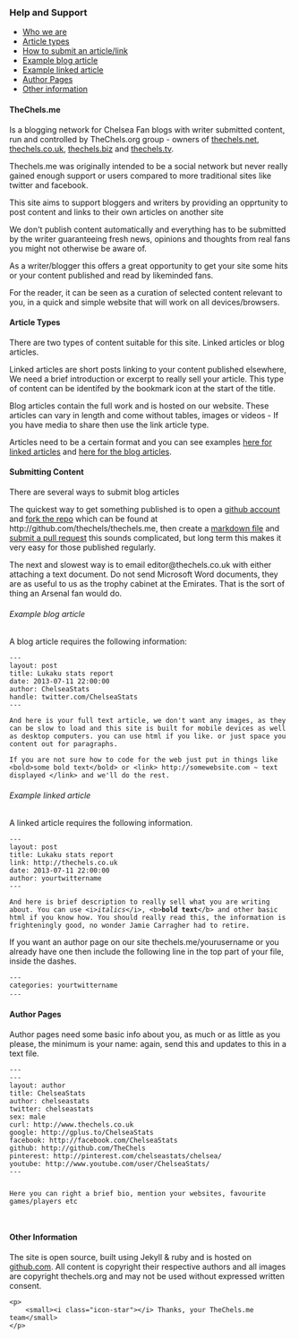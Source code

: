 <div class="content">
<h3><i class="icon-question-sign"></i> Help and Support</h3>
<ul>
<li><a href="#who">Who we are</a></li>
<li><a href="#art">Article types</a></li>
<li><a href="#sub">How to submit an article/link</a></li>
<li><a href="#blog">Example blog article</a></li>    
<li><a href="#link">Example linked article</a></li>
<li><a href="#author">Author Pages</a></li>
<li><a href="#other">Other information</a></li>
    
</ul>

<h4 id="who">TheChels.me</h4>    
<p>Is a blogging network for Chelsea Fan blogs with writer submitted content, run and controlled by TheChels.org group - owners of 
    <a href="http://www.thechels.net">thechels.net</a>, <a href="http://www.thechels.co.uk">thechels.co.uk</a>,
    <a href="http://www.thechels.biz">thechels.biz</a> and  <a href="http://www.thechels.tv">thechels.tv</a>.</p>

<p>Thechels.me was originally intended to be a social network but never really gained enough support or users compared to more traditional sites like twitter and facebook.</p>

<p>This site aims to support bloggers and writers by providing an opprtunity to post content and links to their own articles on another site</p> 

<p>We don't publish content automatically and everything has to be submitted by the writer guaranteeing fresh news, opinions and thoughts from real fans you might not otherwise be aware of.</p>
    
<p>As a writer/blogger this offers a great opportunity to get your site some hits or your content published and read by likeminded fans.</p>
<p>For the reader, it can be seen as a curation of selected content relevant to you, in a quick and simple website that will work on all devices/browsers.</p>
    
	
<h4 id="art">Article Types</h4>

<p>There are two types of content suitable for this site. Linked articles or blog articles.</p>

<p><i class="icon-bookmark"></i> Linked articles are short posts linking to your content published elsewhere, We need a brief introduction or excerpt to really sell your article. 
This type of content can be identifed by the bookmark icon at the start of the title.</p>

<p>Blog articles contain the full work and is hosted on our website. These articles can vary in length and come without tables, images or videos - If you have media to share then use the link article type.</p>

<p>Articles need to be a certain format and you can see examples <a href="#link">here for linked articles</a> and <a href="#blog">here for the blog articles</a>.</p>



<h4 id="sub">Submitting Content</h4>
    
<p>There are several ways to submit blog articles</p>

<p>The quickest way to get something published is to open a <a href="https://github.com/">github account</a> and <a href="https://help.github.com/articles/fork-a-repo">fork the repo</a> which can be found at http://github.com/thechels/thechels.me, then create a <a href="http://daringfireball.net/projects/markdown/basics">markdown file</a> and <a href="https://help.github.com/articles/using-pull-requests">submit a pull request</a> this sounds complicated, but long term this makes it very easy for those published regularly.</p>

<p>The next and slowest way is to email editor@thechels.co.uk with either attaching a text document. Do not send Microsoft Word documents, they are as useful to us as the trophy cabinet at the Emirates. That is the sort of thing an Arsenal fan would do.</p>

  
<h4 id="blog"></h4>    
<h6 id="exblog">Example blog article</h6>
<p>A blog article requires the following information:</p>

<pre>
<code>---
layout: post
title: Lukaku stats report
date: 2013-07-11 22:00:00
author: ChelseaStats
handle: twitter.com/ChelseaStats
---

And here is your full text article, we don't want any images, as they can be slow to load and this site is built for mobile devices as well as desktop computers. you can use html if you like. or just space you content out for paragraphs.

If you are not sure how to code for the web just put in things like &lt;bold&gt;some bold text&lt;/bold&gt; or &lt;link&gt; http://somewebsite.com ~ text displayed &lt;/link&gt; and we'll do the rest.
</code></pre>   
    
<h4 id="link"></h4>    
<h6 id="exlink">Example linked article</h6>
<p>A linked article requires the following information.</p>
    
<pre>
<code>---
layout: post
title: Lukaku stats report
link: http://thechels.co.uk
date: 2013-07-11 22:00:00
author: yourtwittername
---

And here is brief description to really sell what you are writing about. You can use &lt;i&gt;<i>italics</i>&lt;/i&gt;, &lt;b&gt;<b>bold text</b>&lt;/b&gt; and other basic html if you know how. You should really read this, the information is frighteningly good, no wonder Jamie Carragher had to retire.
</code></pre>


<p>If you want an author page on our site thechels.me/yourusername or you already have one then include the following line in the top part of your file, inside the dashes.</p>

<pre>
<code>---
categories: yourtwittername
---</code>	
</pre>

		
<h4 id="author">Author Pages</h4>
<p>Author pages need some basic info about you, as much or as little as you please, the minimum is your name: again, send this and updates to this in a text file.</p>

<pre>
<code>---
---
layout: author
title: ChelseaStats
author: chelseastats
twitter: chelseastats
sex: male
curl: http://www.thechels.co.uk
google: http://gplus.to/ChelseaStats
facebook: http://facebook.com/ChelseaStats
github: http://github.com/TheChels
pinterest: http://pinterest.com/chelseastats/chelsea/
youtube: http://www.youtube.com/user/ChelseaStats/
---

<p>Here you can right a brief bio, mention your websites, favourite games/players etc</p></code>
</pre>
    
<h4 id="other">Other Information</h4>

<p>The site is open source, built using Jekyll & ruby and is hosted on 
<a href="http://github.com/TheChels">github.com</a>. All content is copyright their respective 
authors and all images are copyright thechels.org and may not be used without expressed written consent.</p>

    <p>
        <small><i class="icon-star"></i> Thanks, your TheChels.me team</small>
    </p>
</div>
